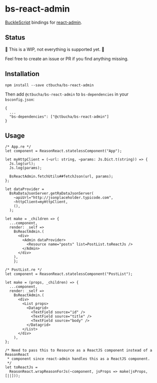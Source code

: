 # bs-react-admin
[BuckleScript](https://bucklescript.github.io/) bindings for [react-admin](https://github.com/marmelab/react-admin).

## Status

🚧 This is a WIP, not everything is supported yet. 🚧

Feel free to create an issue or PR if you find anything missing.

## Installation


```
npm install --save ctbucha/bs-react-admin
```

Then add `@ctbucha/bs-react-admin` to `bs-dependencies` in your `bsconfig.json`:

```
{
  ...
  "bs-dependencies": ["@ctbucha/bs-react-admin"]
}
```

## Usage

```reason
/* App.re */
let component = ReasonReact.statelessComponent("App");

let myHttpClient = (~url: string, ~params: Js.Dict.t(string)) => {
  Js.log(url);
  Js.log(params);

  BsReactAdmin.fetchUtils##fetchJson(url, params);
};

let dataProvider = 
  BsRaDataJsonServer.getRaDataJsonServer(
    ~apiUrl="http://jsonplaceholder.typicode.com",
    ~httpClient=myHttpClient,
    (),
  );

let make = _children => { 
  ...component,
  render: _self => 
    BsReactAdmin.(
      <div>
        <Admin dataProvider>
          <Resource name="posts" list=PostList.toReactJs />
        </Admin>
      </div>
    ),  
    };
```

```reason
/* PostList.re */
let component = ReasonReact.statelessComponent("PostList");

let make = (props, _children) => { 
  ...component,
  render: _self => 
    BsReactAdmin.(
      <div>
        <List props>
          <Datagrid>
            <TextField source="id" />
            <TextField source="title" />
            <TextField source="body" />
          </Datagrid>
        </List>
      </div>
    ),
};

/* Need to pass this to Resource as a ReactJS component instead of a ReasonReact
 * component since react-admin handles this as a ReactJS component.
 */
let toReactJs = 
  ReasonReact.wrapReasonForJs(~component, jsProps => make(jsProps, [||]));
```
